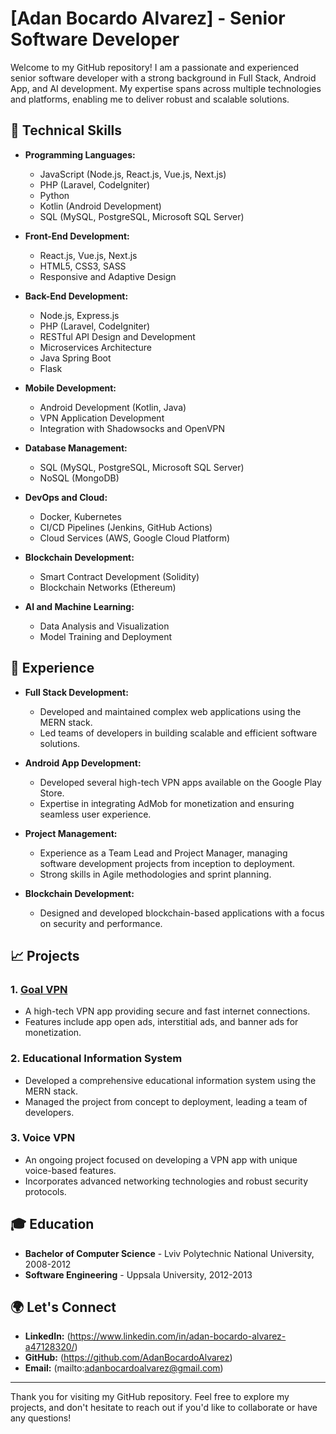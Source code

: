# [Adan Bocardo Alvarez] - Senior Software Developer

Welcome to my GitHub repository! I am a passionate and experienced senior software developer with a strong background in Full Stack, Android App, and AI development. My expertise spans across multiple technologies and platforms, enabling me to deliver robust and scalable solutions.

## 🔧 Technical Skills

- **Programming Languages:** 
  - JavaScript (Node.js, React.js, Vue.js, Next.js)
  - PHP (Laravel, CodeIgniter)
  - Python
  - Kotlin (Android Development)
  - SQL (MySQL, PostgreSQL, Microsoft SQL Server)

- **Front-End Development:**
  - React.js, Vue.js, Next.js
  - HTML5, CSS3, SASS
  - Responsive and Adaptive Design

- **Back-End Development:**
  - Node.js, Express.js
  - PHP (Laravel, CodeIgniter)
  - RESTful API Design and Development
  - Microservices Architecture
  - Java Spring Boot
  - Flask

- **Mobile Development:**
  - Android Development (Kotlin, Java)
  - VPN Application Development
  - Integration with Shadowsocks and OpenVPN

- **Database Management:**
  - SQL (MySQL, PostgreSQL, Microsoft SQL Server)
  - NoSQL (MongoDB)

- **DevOps and Cloud:**
  - Docker, Kubernetes
  - CI/CD Pipelines (Jenkins, GitHub Actions)
  - Cloud Services (AWS, Google Cloud Platform)

- **Blockchain Development:**
  - Smart Contract Development (Solidity)
  - Blockchain Networks (Ethereum)

- **AI and Machine Learning:**
  - Data Analysis and Visualization
  - Model Training and Deployment

## 🚀 Experience

- **Full Stack Development:**
  - Developed and maintained complex web applications using the MERN stack.
  - Led teams of developers in building scalable and efficient software solutions.

- **Android App Development:**
  - Developed several high-tech VPN apps available on the Google Play Store.
  - Expertise in integrating AdMob for monetization and ensuring seamless user experience.

- **Project Management:**
  - Experience as a Team Lead and Project Manager, managing software development projects from inception to deployment.
  - Strong skills in Agile methodologies and sprint planning.

- **Blockchain Development:**
  - Designed and developed blockchain-based applications with a focus on security and performance.

## 📈 Projects

### 1. **[Goal VPN](https://play.google.com/store/apps/details?id=com.goal.vpn)**
   - A high-tech VPN app providing secure and fast internet connections.
   - Features include app open ads, interstitial ads, and banner ads for monetization.

### 2. **Educational Information System**
   - Developed a comprehensive educational information system using the MERN stack.
   - Managed the project from concept to deployment, leading a team of developers.

### 3. **Voice VPN**
   - An ongoing project focused on developing a VPN app with unique voice-based features.
   - Incorporates advanced networking technologies and robust security protocols.

## 🎓 Education

- **Bachelor of Computer Science** - Lviv Polytechnic National University, 2008-2012
- **Software Engineering** - Uppsala University, 2012-2013

## 🌍 Let's Connect

- **LinkedIn:** (https://www.linkedin.com/in/adan-bocardo-alvarez-a47128320/)
- **GitHub:** (https://github.com/AdanBocardoAlvarez)
- **Email:** (mailto:adanbocardoalvarez@gmail.com)

---

Thank you for visiting my GitHub repository. Feel free to explore my projects, and don't hesitate to reach out if you'd like to collaborate or have any questions!
